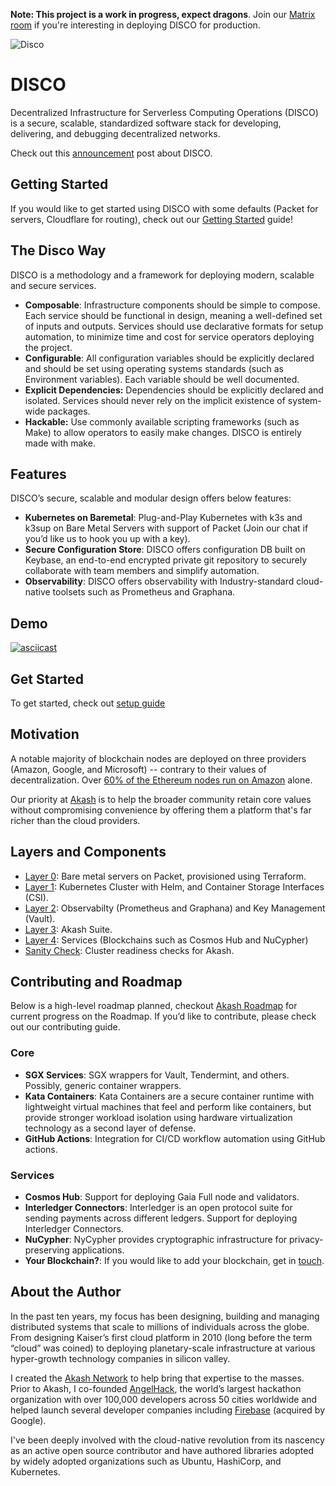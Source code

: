 **Note: This project is a work in progress, expect dragons**. Join our [Matrix room](https://discord.com/invite/akash/) if you're interesting in deploying DISCO for production.

![Disco](disco.png)

# DISCO

Decentralized Infrastructure for Serverless Computing Operations (DISCO) is a secure, scalable, standardized software stack for developing, delivering, and debugging decentralized networks.

Check out this [announcement](https://techcrunch.com/2017/11/21/overclock-labs-bets-on-kubernetes-to-help-companies-automate-their-cloud-infrastructure) post about DISCO.

## Getting Started

If you would like to get started using DISCO with some defaults (Packet for servers, Cloudflare for routing), check out our [Getting Started](getting-started.md) guide!

## The Disco Way

DISCO is a methodology and a framework for deploying modern, scalable and secure services.

- **Composable**: Infrastructure components should be simple to compose. Each service should be functional in design, meaning a well-defined set of inputs and outputs. Services should use declarative formats for setup automation, to minimize time and cost for service operators deploying the project.
- **Configurable**: All configuration variables should be explicitly declared and should be set using operating systems standards (such as Environment variables). Each variable should be well documented.
- **Explicit Dependencies:** Dependencies should be explicitly declared and isolated. Services should never rely on the implicit existence of system-wide packages.
- **Hackable:** Use commonly available scripting frameworks (such as Make) to allow operators to easily make changes. DISCO is entirely made with make.

## Features

DISCO’s secure, scalable and modular design offers below features:

- **Kubernetes on Baremetal**: Plug-and-Play Kubernetes with k3s and k3sup on Bare Metal Servers with support of Packet (Join our chat if you’d like us to hook you up with a key).
- **Secure Configuration Store**: DISCO offers configuration DB built on Keybase, an end-to-end encrypted private git repository to securely collaborate with team members and simplify automation.
- **Observability**: DISCO offers observability with Industry-standard cloud-native toolsets such as Prometheus and Graphana.

## Demo

[![asciicast](https://asciinema.org/a/276427.svg)](https://asciinema.org/a/276427)

## Get Started

To get started, check out [setup guide](getting-started.md)

## Motivation

A notable majority of blockchain nodes are deployed on three providers (Amazon, Google, and Microsoft) -- contrary to their values of decentralization. Over [60% of the Ethereum nodes run on Amazon](https://thenextweb-com.cdn.ampproject.org/c/s/thenextweb.com/hardfork/2019/09/23/ethereum-nodes-cloud-services-amazon-web-services-blockchain-hosted-decentralization/amp) alone.

Our priority at [Akash](https://akash.network) is to help the broader community retain core values without compromising convenience by offering them a platform that's far richer than the cloud providers.

## Layers and Components

- [Layer 0](layer0): Bare metal servers on Packet, provisioned using Terraform.
- [Layer 1](layer1): Kubernetes Cluster with Helm, and Container Storage Interfaces (CSI).
- [Layer 2](layer2): Observabilty (Prometheus and Graphana) and Key Management (Vault).
- [Layer 3](layer3): Akash Suite.
- [Layer 4](layer4): Services (Blockchains such as Cosmos Hub and NuCypher)
- [Sanity Check](sanity): Cluster readiness checks for Akash.

## Contributing and Roadmap

Below is a high-level roadmap planned, checkout [Akash Roadmap](http://akash.network/roadmap) for current progress on the Roadmap. If you’d like to contribute, please check out our contributing guide.

### Core
- **SGX Services**: SGX wrappers for Vault, Tendermint, and others. Possibly, generic container wrappers.
- **Kata Containers**: Kata Containers are a secure container runtime with lightweight virtual machines that feel and perform like containers, but provide stronger workload isolation using hardware virtualization technology as a second layer of defense.
- **GitHub Actions**: Integration for CI/CD workflow automation using GitHub actions.

### Services
- **Cosmos Hub**: Support for deploying Gaia Full node and validators.
- **Interledger Connectors**: Interledger is an open protocol suite for sending payments across different ledgers. Support for deploying Interledger Connectors.
- **NuCypher**: NyCypher provides cryptographic infrastructure for privacy-preserving applications.
- **Your Blockchain?**: If you would like to add your blockchain, get in [touch](https://discord.com/invite/akash/).


## About the Author

In the past ten years, my focus has been designing, building and managing distributed systems that scale to millions of individuals across the globe. From designing Kaiser’s first cloud platform in 2010 (long before the term “cloud” was coined) to deploying planetary-scale infrastructure at various hyper-growth technology companies in silicon valley.

I created the [Akash Network](https://akash.network) to help bring that expertise to the masses. Prior to Akash, I co-founded [AngelHack](http://angelhack.com), the world’s largest hackathon organization with over 100,000 developers across 50 cities worldwide and helped launch several developer companies including [Firebase](http://firebase.com) (acquired by Google).

I've been deeply involved with the cloud-native revolution from its nascency as an active open source contributor and have authored libraries adopted by widely adopted organizations such as Ubuntu, HashiCorp, and Kubernetes.
